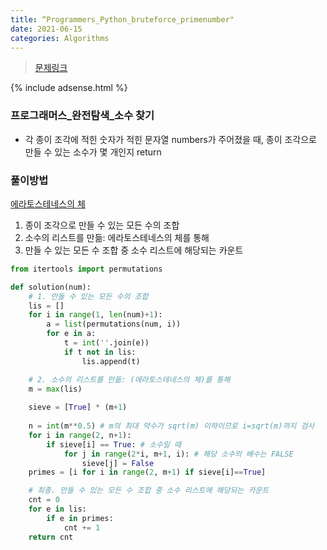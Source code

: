 ```yaml
---
title: “Programmers_Python_bruteforce_primenumber"
date: 2021-06-15
categories: Algorithms
---
```

> [문제링크](https://programmers.co.kr/learn/courses/30/lessons/42839)

{% include adsense.html %}

### 프로그래머스_완전탐색_소수 찾기

- 각 종이 조각에 적힌 숫자가 적힌 문자열 numbers가 주어졌을 때, 종이 조각으로 만들 수 있는 소수가 몇 개인지 return 

### 풀이방법
[에라토스테네스의 체](https://ko.wikipedia.org/wiki/에라토스테네스의_체)

1. 종이 조각으로 만들 수 있는 모든 수의 조합
2. 소수의 리스트를 만듦: 에라토스테네스의 체를 통해
3. 만들 수 있는 모든 수 조합 중 소수 리스트에 해당되는 카운트

```python
from itertools import permutations

def solution(num):
    # 1. 만들 수 있는 모든 수의 조합
    lis = []
    for i in range(1, len(num)+1):
        a = list(permutations(num, i))
        for e in a:
            t = int(''.join(e))
            if t not in lis:
                lis.append(t)

    # 2. 소수의 리스트를 만듦: (에라토스테네스의 체)를 통해
    m = max(lis)
    
    sieve = [True] * (m+1)
    
    n = int(m**0.5) # m의 최대 약수가 sqrt(m) 이하이므로 i=sqrt(m)까지 검사
    for i in range(2, n+1): 
        if sieve[i] == True: # 소수일 때
            for j in range(2*i, m+1, i): # 해당 소수의 배수는 FALSE
                sieve[j] = False
    primes = [i for i in range(2, m+1) if sieve[i]==True]

    # 최종. 만들 수 있는 모든 수 조합 중 소수 리스트에 해당되는 카운트
    cnt = 0
    for e in lis:
        if e in primes:
            cnt += 1
    return cnt
```
